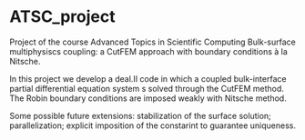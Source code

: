 # ATSC_project
Project of the course Advanced Topics in Scientific Computing
Bulk-surface multiphysiscs coupling: a CutFEM approach with boundary conditions à la Nitsche.

In this project we develop a deal.II code in which a coupled bulk-interface partial differential equation system s solved through the CutFEM method.
The Robin boundary conditions are imposed weakly with Nitsche method.

Some possible future extensions:
stabilization of the surface solution;
parallelization;
explicit imposition of the constarint to guarantee uniqueness.
